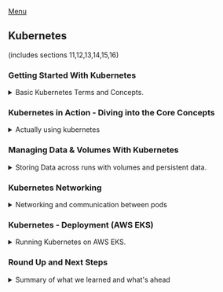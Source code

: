 <!--
ignore these words in spell check for this file
// cSpell:ignore Kubermatic systeminfo USERPROFILE mkdir hyperv rootkey  configmap benjaminshinar Kops kubeconfig sigs
-->

[Menu](../README.md)

## Kubernetes
(includes sections 11,12,13,14,15,16)

### Getting Started With Kubernetes

<details>
<summary>
Basic Kubernetes Terms and Concepts.
</summary>

deploying docker containers with kubernetes. kubernetes is an independent container orchestration tool (framework) that works for large-scale deployment and is agnostic (independent of) the cloud vendor.

[Kubernetes website](https://kubernetes.io/)

#### More Problems with Manual Deployment

from the Kubernetes website:
> "Kubernetes, also known as K8s, is an open-source system for automating deployment, scaling, and management of containerized applications."

when we deploy containers to the cloud, we might have a problem, when we manually deploy containers into a remote machine on the cloud (EC2), we have challenges beyond the security and configuration concerns.
- Containers might crush/go down and need to be replaced.
- Containers might be insufficient to handle spikes in traffic (or workload) and we will want to add more machine.
- If we have many containers running the same app, we would want the work to be distributed equally between them.


**Monitor**, **Scale**, **Distribute Workload**

all this requires some tedious manual work, and having a human ready to step in and perform the work.

#### Why Kubernetes?

Cloud services (like AWS ECS) can help with some of the tasks, like checking the health of the containers and re-deploys them if needed. we can also have autoscaling, and the LoadBalancer (which gave us a constant IP address) can also distribute work among the containers.\
The downside is that we are "locked" into the cloud vendor, and we have to confirm our configuration to what the specific vendor expects, we need to use the tools it provides to us, either with the UI, the CLI tool they provide or their configuration files.\
If we want to switch to another vendor, we will have to start the configuration process again according to what the new provider requires. we will have to learn new skills for each service that we use.

#### What Is Kubernetes Exactly?

Kubernetes lets us define a policy that works with any cloud provider: automatic deployment, scaling and load balancing and managing containers. we have one configuration file that can be used anywhere (as long as the machine uses kubernetes)

Kubernetes uses yaml configuration files, and we can even have cloud specific configuration options, if we ever need those. this is a standardized way of describing deployments.

Kubernetes is **NOT**:
- a cloud service provider, it doesn't replace AWS or Google cloud.
- a service by a cloud provider. we might get a kubernetes version from the cloud vendor..
- a single software, it's collection of tools and concepts.
- a replacement for docker. they work together (kubernetes can also use other containers)

Kubernetes is like Docker-Compose for multiple machines. 

#### Kubernetes: Architecture & Core Concepts

in the kubernetes world, containers are managed by **pods**. the pods are the smallest unit in the kubernetes world. a pod can manage one (or more) container.

a pod runs inside a **worker Node**, a node is a machine (real or virtual) that runs the pods, a node can run multiple pods. a worker node also has a *Proxy/Config*, which connects the pods and the outside world. when we run kubernetes, we need at least one worker node, and usually more.

The worker Nodes are managed by the **Master/Manager/Control Node**, which exists in **"The control plane"**. this is what the developer interacts with. we define the desired state, and the control nodes interacts with the worker nodes. we can have the worker node and the master node on the same machine, but we usually don't. The control plane is a collection of tools and services that operate on the nodes.

all those nodes run inside a **cluster**, which is a network where all those parts are connected. the master nodes talk with the cloud provider and use the appropriate commands for that vendor.

#### Kubernetes will NOT manage your Infrastructure!

just like docker-compose can run containers, but it doesn't configure the machine, so does kubernetes. there are things that kubernetes won't do for us, and that we need to provide.

we are responsible to create the cluster and the node instances, and give them the appropriate software (kubernetes), we are also responsible for creating the resources such as a load balancer or file systems which might be needed. there are additional tools for that.

but once we run Kubernetes, those things will be managed by it.

#### A Closer Look at the Worker Nodes

a worker node is a machine (such as EC2) that has pods (one or more), which have containers inside (usually one, but also more, also volumes), it also docker (or an equivalent software), and process called *kubelet* that communicates with controller node and a *kube-proxy* service. eventually, the worker nodes are controlled by the manager nodes.

in kubernetes, we only define the desired state, and the cloud provider sets it up.

#### A Closer Look at the Master Node

> The Master Nodes has:
> - API server - API for the Kubelets to communicate with
> - Scheduler - Watches for new Pods, selects worker nodes to run them on
> - Kube-Controller-Manager - Watches and controls Worker nodes, correct number of Pods & more
> - Cloud-Controller-Manger -  like the Kube-Controller-Manager BUT for a specific Cloud Provider. Knows how to interact with Cloud Provider Resources

the big cloud providers already have stuff like this set up and we only need to provide the work we want to run.

#### Important Terms & Concepts

core concepts we should keep in mind:

> - Cluster - A set of *Node* machines which are running the *Containerized* Application (*Worker Nodes*) or control other Nodes (*Master Node*)
> - Nodes - *Physical or virtual machine* with a certain hardware capacity which hosts *one or multiple Pods* and communicates with the Cluster.
>   - Master Node - Cluster *Control Plane, managing the Pods* across worker Nodes.
>   - Worker Node - Hosts Pods, *Running App Containers (+ resources)*
> - Pods - Pods *hold the actual running App Containers* + their *required resources* (e.g. volumes)
> - Containers - Normal (Docker) Containers
> - Services - A *logical set (group) of Pods* with a unique, Pod- and Container- *independent IP address*
> 

</details>


### Kubernetes in Action - Diving into the Core Concepts

<details>
<summary>
Actually using kubernetes
</summary>

setting a Kubernetes environments, working with Kubernetes objects and deploying an actual example.

#### Kubernetes does NOT manage your Infrastructure

as before, we need to keep in mind that kubernetes does not create the cluster and the node instances. this is something we need to do. kubernetes manages the deployed applications, but it won't create the infrastructure. it's not a cloud infrastructure creation tool.

It doesn't know anything about the machines that it will use, and requires us to create them and install the required software. we also might need the other resources such as the load balancer and file systems.

There are tools for creating resources, such as [Kubermatic](https://www.kubermatic.com/) and the cloud providers have managed services with some good presets.

#### Kubernetes: Required Setup & Installation Steps

we will use a local example for this part of the course. we need to install some stuff beforehand. we want a cluster with a master node and worker nodes. we need those nodes to have the correct software, such as kubernetes, docker, and so on.

we also need the Kubectl on our local machine, this allows us to sends instructions to the cluster via the CLI. it communicates with the master node which then interacts with the worker nodes.

in the real world, we deploy on the cloud, but for the learning process, we will use [minikube](https://minikube.sigs.k8s.io/docs/) to run a cluster locally.

#### macOS Setup
#### Windows Setup
to check if we can install the tools we run `systeminfo` in the command line and check that a hypervisor is detected, we then install minikube and kubectl from the websites.
```sh
systeminfo
minikube version
kubectl version --client
```
now some other stuff.
``` sh
cd %USERPROFILE%
mkdir .kube
echo "" > config
```
and now we start a minikube machine
```sh
# This will start a virtual machine
minikube start --driver=docker
#minikube start --driver=hyperv
# Verify that things work
docker container ls -a
minikube status
minikube dashboard #opens a browser tab!
minikube delete
```

#### Understanding Kubernetes Objects (Resources)

we need to run this in administrator mode
```ps

```

let's go over the language the kubernetes works with. it works with objects, such as pods, deployments, services, volume and others. we can create object imperatively or declaratively, we start with th imperative approach.

a **Pod** is the smallest unit that kubernetes interacts with, it contains and runs one or more containers inside it. they contain shared resources for all the containers inside them, by default, a pod has a cluster-internal IP address, which is used internally. if we have multiple containers inside the pod, they can communicate with one another using localhost (like multiple containers in AWS ECS task).

> "pods are '*ephemeral*', kubernetes ill start, stop and replace them as needed"

if we want to store data, we need to set this up ourselves, just like local containers. we can create pods directly, but we usually use kubernetes to do this for us. this is done with controller objects, such as *deployment*.

#### The "Deployment" Object (Resource)

one of the most important objects we will use. a deployment controls one or more pods, we define the deployment to the desired state, and kubernetes will do what's needed to reach that state. the pod objects are created with the containers and runs them on a worker node. we can pause or delete deployments, and roll them back to a previous state.

deployments can be scaled dynamically and automatically (according to some rules) to create more pods. we can have more than one pod running the same container.

let's get our hands dirty!

#### A First Deployment - Using the Imperative Approach

we have sample app that can either return a web page or crush if we send a request to "/error" to port 8080.

we first need to build the image and push it to the dockerhub

we check the status of the minikube cluster and then tell the cluster what to do.
```sh
minikube status
kubectl create deployment some-name --image=local-image

kubectl get deployments
kubectl get pods
kubectl delete deployment some-name
kubectl create deployment some-name --image=remote-image
minikube dashboard
```

in the dashboard we can see the status of the cluster, and even see the internal IP of the pod.

#### Kubectl: Behind The Scenes

when we ask the kubectl to create a deployment, the request goes through the master node (control plane), where the scheduler analyzes the request and decides where (worker node), then the kubelet in the worker node does the creation and monitoring of the stuff.

#### The "Service" Object (Resource)

to reach a container, we need a service object, a service exposes the pod to other pods in the cluster or to the outer world. pods have an internal IP by default, which is changed whenever the pod is created, so we can't use it really. a service groups pods together and gives them a shared IP address that doesn't change. we can also expose this ip address outside and make our pods reachable.

#### Exposing a Deployment with a Service

we can create a service with `kubectl create`, but a better way is to expose it. we need to pass the type and the port.

```sh
kubectl expose deployment test-app --type=LoadBalancer --port=80
kubectl get services
```

there are a few types:
1. ClusterIP - makes this pod reachable from inside the cluster
2. NodePort - accessible from outside
3. LoadBalancer - use an existing load balancer and evenly distribute traffic

most cloud providers support loadBalancer, in minikube we don't get an external ip. but we can still get an ip
```sh
minikube service test-app
```

#### Restarting Containers

we can play with our deployment a bit, we have a way to crush the app, so we will lose the container. we can also delete the pod and then the deployment restarts it. but then we don't see the restart count go up. 

we can `exec` the pod and restart it, though.

#### Scaling in Action

if we don't have auto-scale, we can add more pods

```sh
kubectl scale deployment/test-app --replicas=3
kubectl get pods
kubectl scale deployment/test-app --replicas=1
kubectl get pods
```

this gives us more pods, running the same container, and with the load balancer, traffic will be directed to another pod.

#### Updating Deployments

changing the code, updating the deployment, and then rolling back.
lets assume we bring up an updated image, now we want to make our deployment use the updated image.

```sh
kubectl set image deployment/test-app <current_image-name,no tag>=<new-image-name, with tag>
```

we need to make sure the new image has a different tag, otherwise kubernetes won't see a difference and won't do anything.

we can see what happened in the dashboard under the 'events' list for the pod

#### Deployment Rollbacks & History


```sh
kubectl rollout status deployment/test-app
#this will fail
kubectl set image deployment/test-app nginx=nginx:benny
kubectl rollout status deployment/test-app
kubectl get pods
kubectl rollout undo deployment/test-app
kubectl rollout history deployment/test-app
kubectl rollout history deployment/test-app --revision=<revision number>
```

the old pod doesn't go away because the new pod can't find the image and start. we can cancel the deployment with `rollout undo`. we can also look at old versions of the deployment and return to it.

```sh
kubectl rollout undo deployment/test-app --to-revision=1
```

now lets clean stuff up a bit before moving to the declarative approach
```sh
kubectl delete service test-app
kubectl delete deployment test-app
```
#### The Imperative vs The Declarative Approach

the imperative style means telling the kubernetes what to do, we repeat commands and have to memorize them, we want something else. just like we moved from `docker container run` commands to use a docker-compose file.

we would want to write down our configuration to a file and use that file to tell kubernetes what is the desired state, this is called **a resource definition** file.

in the imperative approach we write commands to trigger action, in the declarative approach we use a file and tell kubernetes to reach the target state in the file.

```sh
kubectl apply -f config.yaml
```

#### Creating a Deployment Configuration File (Declarative Approach)

we will still use the same application as before. we want to clear all of the deployments.

now we need a file, there is no default file name, but it should be a yaml file, so let's use "deployment.yaml".


[reference](https://kubernetes.io/docs/reference/generated/kubernetes-api/v1.22/)

we must start with the rootkey of "**apiVersion**", then we define the "**kind**" of kubernetes object we want to create, in our case, "deployment", and then "**metadata**" with a name as a nested value. the final part is the "**spec**", which is the meat of the object, how it's going to be configured.
```yaml
apiVersion: apps/v1
kind: Deployment
metadata:
    name: test-app-2
spec:
```
#### Adding Pod and Container Specs

let's look into the specification of the deployment, we define the number of pods, and how to build them.
```yaml
apiVersion: apps/v1
kind: Deployment
metadata:
    name: test-app-2
spec:
    replicas: 1
    template:
        metadata:
            labels:
                app: second-app
        spec:
            containers:
                - name: second-node-app
                  image: nginx:alpine
```

we can use whatever key-value pair in the labels. we don't need to specify the kind inside the template. 

and now we need to apply that deployment to the cluster
```sh
kubectl apply -f=deployment.yaml 
```
but this doesn't work, because we are missing the selector.

#### Working with Labels & Selectors
when we tried running the file before, we failed because we were missing a selector. a selector works together with labels, there are different types, matching labels and matching expressions. we will use matching labels. the selector requires the objects to have all the matching labels.

```yaml
apiVersion: apps/v1
kind: Deployment
metadata:
    name: test-app-2
spec:
    replicas: 1
    selector:
        matchLabels:
            app: second-app
            tier: backend
    template:
        metadata:
            labels:
                app: second-app
                tier: backend
        spec:
            containers:
                - name: second-node-app
                  image: nginx:alpine
```

we can now try running this
```sh
kubectl apply -f first_k8s_deployment.yaml 
```
and now things seem ok. we can get the pods or the deployment, and if we want to change something, we can update the file and apply it again.

#### Creating a Service Declaratively
our app still isn't working, because we don't have a service yet, so we need another yaml file.

the selector is a bit different for the service, we don't have to specify the options, as we only have the ability to match labels. we can choose to use just one of the labels.

we also add the ports, and the type of the service.
```yaml
apiVersion: core/v1
kind: Service
metadata:
    name: backend
spec:
    selector:
        app: second-app
    ports:
        - protocol: 'TCP'
          port: 80 #external
          targetPort: 80 #inside the container
    type: LoadBalancer
```
now we apply the configuration and expose the service with minikube to get the address
```sh
kubectl apply --filename first_k8s_service.yaml
kubectl get services
minikube service backend
```

#### Updating & Deleting Resources

with the declarative approach, when we want to change the configuration, we simply change the file and apply the file again. no need to type `kubectl` commands.

if we want to delete a deployment, we can do this imperatively as before, but we can also use the file to delete the resources created by it.

```sh
kubectl delete deployment test-app-2
kubectl delete -f first_k8s_deployment.yaml
```

#### Multiple vs Single Config Files

we can use multiple files like before, or have everything defined in the same file. we simply separate the resources with three dashes (---). 
```yaml
# first resource

# apiVersion: v1
# kind: Service
# metadata:
#     name: backend
# spec:
---
# second resource

# apiVersion: apps/v1
# kind: Deployment
# metadata:
#     name: test-app-2
# spec:
```

if we use the same file for deployment and services, then it's considered the best practice to put the service at the top.

#### More on Labels & Selectors

selectors are really important, they are how we connect resources to one another. we have selector to match labels or match expressions.

matching expressions is a more complex way, we again need to match all expressions, we can have multiple values, use inclusion or exclusion, etc...
```yaml
selector:
    matchExpressions:
    - {key: app, operator: In, values: [second-app, first-app]}
```

a deployment always needs to match the pods it creates.

we can also use selector when using the imperative approach. we first add labels to the service and deployment files under the metadata rootkey, and now we can use the *--selector, -l* flag with key=value to choose target, we can specify which kinds of resources to delete as well, this will protect us from making mistakes.

```sh
kubectl apply -f first_k8s_deployment.yaml, first_k8s_service.yaml
kubectl get all -l group=example
kubectl delete deployment --selector group=example 
kubectl get all -l group
kubectl delete deployment,services --selector group=example 
```

#### Liveness Probes

when we have a pod running, it checks the state of the container occasionally, this is also something which we can control. this is done with the "livenessProbe" key.

```yaml
apiVersion: apps/v1
kind: Deployment
metadata:
    name: test-app-2
    labels:
        group: example
spec:
    replicas: 3
    selector:
        matchLabels:
            app: second-app
            tier: backend
    template:
        metadata:
            labels:
                app: second-app
                tier: backend
        spec:
            containers:
                - name: second-node-app
                  image: nginx:alpine
                  livenessProbe:
                    httpGet:
                        path: /
                        port: 8080
                        #httpHeader:
                    periodSeconds: 3
                    initialDelaySeconds: 5
```

#### A Closer Look at the Configuration Options

there are many, many,many things to configure in kubernetes, everything we can configure in `docker container run` we can define here. 

also, if we configure the image tag to be the latest, then the new image will always be used. we can set and "imagePullPolicy", which acts like the *--pull* flag when running containers.

#### Summary

we used minikube to run local cluster, we first used imperative style, and later used declarative style. we used kubectl to create resources, list them, and delete, and with looked at the yaml files.

we also saw the service types: clusterIP, nodePort and LoadBalancer, and we looked at how selectors work.

</details>


### Managing Data & Volumes With Kubernetes

<details>
<summary>
Storing Data across runs with volumes and persistent data.
</summary>

even if we deploy on the cloud, we still have the same problems as we had with local deployment.
we still want persistent data, so we need to bring volumes to the cloud.

#### Starting Project & What We Know Already

we have a example project in the "kub-data-01-starting-setup" folder. we have two entry point, `GET` and `POST` to "/story". the data should survive across deployments.
we can test this app locally with docker compose
```sh
cd kub-data-01-starting-setup
docker-compose up -d --build
```

and now we can test this with postman or with a local tool (curl)
```sh
curl --location --request POST 'localhost/story' \
--header 'Content-Type: application/json' \
--data-raw '{
    "text": "my text11"
}'
curl --location --request GET 'localhost/story'
Invoke-RestMethod 'localhost/story' -Method 'GET' -Headers $headers | ConvertTo-Json 
```
we can stop and restart the app and the data will still be there, because we are using volumes.

```sh
docker-compose down
docker-compose up -d
curl --location --request GET 'localhost/story'
```
if we want to remove the data, we need to remove the volume itself
```sh
docker volume ls
docker volume rm kub-data-01-starting-setup_stories
```
now we would want to use the same thing on remote deployment

#### Kubernetes & Volumes - More Than Docker Volumes

there is a term that we use sometimes "state", this refers to data that is created and used by the application and shouldn't be lost.
the data can be 'persistent' or intermediate data, we want this data to remain even if the container is removed. persistent data should be stored in a database (such as user generated data), but also intermediate might need to consist.

in the kubernetes world, we still need the data. so we still need volumes and some way to retain the data. so we need to configure kubernetes to run the containers with the appropriate volumes.


#### Kubernetes Volumes: Theory & Docker Comparison

luckily, kubernetes can mount volumes onto containers, just like local docker, kubernetes supports a wide variety of volume types and drivers: like "local" volumes (which live on the nodes), or cloud-vendor specific volumes. the lifetime of the volume is linked to the **pods** lifetime. it survives containers removal and restarts, but not pod actions.

kubernetes volume are similar but different from docker volumes, we have more support for storage and driver types, it's more flexible.

<> | Docker Volume | Kubernetes Volume
----|---------|---
Driver and type support | Basically no driver / Type support | Supports many different drivers and types
Volumes persistency | Volume persist until manually cleared | Volumes are not necessarily persistent
Volume Lifetime | Volumes survive Container restarts and removals | Volumes survive Container restarts and removals

#### Creating a New Deployment & Service

lets do this step by step, we need to make this into a deployment.

we need a deployment and service yaml files, lets start writing them, just as before.

**deployment.yaml**
```yaml
apiVersion: apps/v1
kind: Deployment
metadata:
    name: story-deployment
spec:
    replicas: 1
    selector:
        matchLabels:
            app: story
    template:
        metadata:
            labels:
                app: story
        spec:
            containers:
                - name: story
                  image: benjaminshinar/kub-data-demo
```
**service.yaml**
```yaml
apiVersion: v1
kind: Service
metadata:
    name: story-service
spec:
    selector:
        app: story
    ports:
        - protocol: 'TCP'
          port: 80 #external
          targetPort: 3000 #inside the container
    type: LoadBalancer
```

but we first need to push the image to the docker repository.

```sh
docker login
docker image build -t benjaminshinar/kub-data-demo . 
docker image tag benjaminshinar/kub-data-demo benjaminshinar/kub-data-demo:0.1
docker image push benjaminshinar/kub-data-demo:0.1
```

and lets see if it works
```sh
minikube status
minikube start --driver=docker
minikube status
#in new terminal
minikube dashboard

kubectl apply -f service.yaml -f deployment.yaml
kubectl get deployment
#expose
minikube service story-service

```
now that we have the url, we can use it in postman and get a valid response.

#### Getting Started with Kubernetes Volumes

the problem is that the data isn't persistent. if we can crush the pods, then we will lose the data. to fix this, we need to somehow use volumes. kubernetes supports a variety of volume types and drivers. not just local storage on the nodes, we also have cloud vendor specific storage.

we will look at three types, **emptyDir**,**hostPath** and **CSI**, all these types don't change how the volume works inside the container, but they dictate how the data is stored outside the container.

[volume types](https://kubernetes.io/docs/concepts/storage/volumes/)

#### A First Volume: The "emptyDir" Type

the volume life time depends on the pod, not the container.

```sh
Invoke-RestMethod 'http://127.0.0.1:50261/story' -Method 'GET' -Headers $headers | convertTo-Json
#delete pod
kubectl get pods
kubectl delete pods <pod name>

#wait for kubernetes to redeploy the pod
kubectl get pods

# check again, now the data is gone
Invoke-RestMethod 'http://127.0.0.1:50261/story' -Method 'GET' -Headers $headers | convertTo-Json
```

we have to define the volumes in the same place we define the pods.
we will also add an error route that crushes the app for us

```js
app.get('/error',()=>{
    process.exit(1);
});
```

we can rebuild the image with the new code, specify the tag in the deployment file and apply to get this running
```sh
docker image build -t benjaminshinar/kub-data-demo:0.2 -t benjaminshinar/kub-data-demo .
docker image push benjaminshinar/kub-data-demo
docker image push benjaminshinar/kub-data-demo:0.2 
kubectl apply -f .deployment.yaml
```
now we can make request to the "/error" path and crush the app, which makes us lose the data! the container restarted, but not the pod.

we can try fixing this by adding the volume in the deployment spec, an *emptyDir* (empty directory) that remains in the pod, and outlives containers. we also define the *volumeMounts* key in the container objects

**deployment.yaml**
```yaml
        spec:
            containers:
                - name: story
                  image: benjaminshinar/kub-data-demo:0.2
                  volumeMounts:
                    - mountPath: /app/story #internal
                      name: story-volume #what volume we use.
            volumes:
                - name: story-volume
                  emptyDir: {}
```
we can try this again and see if the data survives! but we first get an "file doesn't exist". we can do a post request to create the data and then things work.


#### A Second Volume: The "hostPath" Type

the emptyDir is valid way, but what if we have two replicas? if one pod fails then stuff doesn't work. the "hostPath" type host the data on the machine, rather than on the pod. this is more similar to a bindMount.

we provide a path on the host machine (the node) and how to access it.

**deployment.yaml**
```yaml
        spec:
            containers:
                - name: story
                  image: benjaminshinar/kub-data-demo:0.2
                  volumeMounts:
                    - mountPath: /app/story #internal
                      name: story-host-path-volume #what volume we use.
            volumes:
                - name: story-volume
                  emptyDir: {}
                - name: story-host-path-volume
                  hostPath:
                    path: /data #path on the host machine
                    type: DirectoryOrCreate
```

again this fails until we start writing, but if we crush one pod, we can still get the data from the other pods, because they all share the same data inside the host machine.

when we run this locally, we really have one worker node, but in real deployment, we have many remote machines, so the data won't really be shared between replicas. ths volume is also useful if we want to use existing data.

#### Understanding the "CSI" Volume Type

another type of volume is CSI - Container Storage Interface, this type is very flexible, it is a late addition to kubernetes, which was done to provide a single entry point for volumes without requiring more specific types to be added.

we can add any storage solution directly. it just needs to have a compatible CSI interface. we won't use it here, but later on in the course.

#### From Volumes to Persistent Volumes

so far we used volumes that follow the lifetime of the pod or the machine. we need something that outlives pods and nodes, like a database container or files. some data must persist across time.

kubernetes has **persistent volumes**, which are pod and nodes independent.
some of the volumes builtin already give us volume persistency because the data is stored somewhere else. but the Persistent volumes are declared to be such and have some more characteristics, they are detached from the pods and nodes, and the are supervised as part of the cluster, and we can use them from any resource with defining them again.

persistent volumes are entities in the cluster, independent from the nodes and pods, the nodes hold PV claims that give them access to the volumes, but they don't own the volumes and the data is stored outside of the nodes.

if we look at the time of persistent volumes, we see that emptyDir is missing and HostPath is noted to be suited only for testing. we see a lot of cloud storage options and the CSI type again.

#### Defining a Persistent Volume

again, we will use HostPath as an example for a persistent volume, even if we won't use it in the read world. we need a new configuration file, with some other stuff defined.

volume mode: filesystem  vs block\
accessMode: we can define more than one, and then decide when we claim it
- ReadWriteOnce - can be mounted by one node, and be used all the pods in it.
- ReadOnlyMany - readonly, but can be used by multiple nodes
- ReadWriteMany - read and write, can be used by all nodes.
  
**host-pv.yaml**:
```yaml
apiVersion: v1
kind: PersistentVolume
metadata:
    name: story-host-pv
spec:
    capacity:
        storage: 4Gi
    volumeMode: Filesystem #or Block
    accessMode: 
        - ReadWriteOnce
        #- ReadOnlyMany
        #- ReadWriteMany
    hostPath:
        path: /data
        type: DirectoryOrCreate
```

now we defined it the volume, but we need to claim it.

#### Creating a Persistent Volume Claim

the volume is defined in the cluster, but in order to use we need to add a claim, which is another deployment file, and the type is **PersistentVolumeClaim**.


we usually claim volumes by name, but there are additional ways to do so.

**host-pvc.yaml**
```yaml
apiVersion: v1
kind: PersistentVolumeClaim
metadata:
    name: story-host-pvc
spec:
    volumeName: story-host-pv
    accessModes:
        - ReadWriteOnce
    resources:
        requests:
            storage: 1Gi
```

now we need to connect our pods to the claim
```yaml
            volumes:
                - name: story-volume
                  emptyDir: {}
                - name: story-host-path-volume
                  hostPath:
                    path: /data #path on the host machine
                    type: DirectoryOrCreate
                - name: story-host-pv-volume
                  persistentVolumeClaim:
                    claimName: story-host-pvc
```


matching fields: | Persistent Volume | Persistent Volume Claim
------------|------------|--------
name   | metadata:name| spec:volumeName:
access modes | spec:accessModes|spec:accessModes
storage | spec:capacity:storage: | spec:resources:requests:storage

#### Using a Claim in a Pod

before using, we need to define the storage class, which is part of the cluster, and we need to use it, so we add the key `storageClassName: standard` to the persistentVolume and the persistentVolumeClaim resources.

```sh
kubectl get sc
```

now we can try this, we need to apply everything.
```sh
kubectl apply -f service.yaml -f host-pv.yaml -f host-pvc.yaml -f deployment.yaml
kubectl get pv,pvc
```

we won't see a difference, because we already had everything on one single node. but if we had other resources, they could also get the data.

we talked about state earlier, where we had data was meant to be stored and intermediate data. we usually store intermediate data in pod volumes, and the data that is important should go in the volumes and persistent volumes.

#### Volumes vs Persistent Volumes

comparing the two types of volumes. both allow us to persist data over the application, "normal" volumes are independent of containers, but are attached to the pod, so data might be lost if the pod is removed. they are part of the definition of the pods/containers. the problem is that pod specific volumes might be reparative in terms of definitions.

persistent are defined once and used multiple times.

#### Using Environment Variables

now we also look at environment variables, as we had before, we might want to pass variables to the container.

we first replace the folder name in the code, 
```js
//const filePath = path.join(__dirname, 'story', 'text.txt');
const filePath = path.join(__dirname, process.env.STORY_FOLDER, 'text.txt');
```


and we add the "env" key in the container definitions
```yaml
        spec:
            containers:
                - name: story
                  image: benjaminshinar/kub-data-demo:latest
                  env:
                    - name: STORY_FOLDER
                      value: 'story'
                  volumeMounts:
                    - mountPath: /app/story #internal
                      name: story-host-path-volume #what volume we use.
```
and of course, we push the updated image.
```sh
docker image build -t benjaminshinar/kub-data-demo:0.3 -t benjaminshinar/kub-data-demo .
docker image push benjaminshinar/kub-data-demo
docker image push benjaminshinar/kub-data-demo:0.3
kubectl apply -f deployment.yaml
```

#### Environment Variables & ConfigMaps

but we can also keep the environment variables somewhere else, and not define them again and again for each resource. we can have new configuration file

**environment.yaml**
```yaml
apiVersion: v1
kind: ConfigMap
metadata:
    name: data-store-env
data:
    folder: 'story'
    #key: value
```

and we can apply it
```
kubectl apply -f environment.yaml
kubectl get configmap
```

and in the deployment configuration, we take the value from a resource
```yaml
apiVersion: apps/v1
kind: Deployment
metadata:
    name: story-deployment
spec:
    replicas: 2
    selector:
        matchLabels:
            app: story
    template:
        metadata:
            labels:
                app: story
        spec:
            containers:
                - name: story
                  image: benjaminshinar/kub-data-demo:latest
                  env:
                     - name: STORY_FOLDER
                  #     value: 'story'
                        valueFrom:
                            configMapKeyRef: 
                                name: data-store-env
                                key: folder #the key in the config map
```

and apply the deployment....

#### Module Summary

we learned about data, volumes and persistent data, we also looked at many more resources and how to define them.
</details>


### Kubernetes Networking

<details>
<summary>
Networking and communication between pods
</summary>

containers in kubernetes should be able to communicate with one another and with the outer world. this will be done by using services, we will also examine pod-internal communication and pod-to-pod 

#### Starting Project & Our Goal
we have another application for this lesson, located at folder "kub-network". a 'to-do tasks' application with three parts: authentication API, Users API and Tasks API.

the auth api and the user api will be inside the same pod (for now), and the tasks API will be in a different pod. both pods will be reachable from the outside world. but the auth container won't accessible.

we can start playing with it locally.

```sh
docker compose up -d
```

and then use postman, first to the log-in, then we can post and get task, we just need to make sure to have the 'tasks' folder created either, in code or in the docker file or docker-compose.

#### Creating a First Deployment

moving everything to the cloud.

we first used the users.app, and we need to change some stuff to make this work without any other services

```js
    //const hashedPW = await axios.get('http://auth/hashed-password/' + password);
    const hashedPW = 'dummy text'
///
//  const response = await axios.get(    'http://auth/token/' + hashedPassword + '/' + password  );
const response = { status:200,data:{token:'abc'}};
```

now we need to build  a repository on dockerhub and push the image.
```sh
docker-compose build
docker login  
docker image tag kub-network_users benjaminshinar/kub-network_users
docker image tag kub-network_users benjaminshinar/kub-network_users:0.1
docker image push benjaminshinar/kub-network_users
docker image push benjaminshinar/kub-network_users:0.1
```

and the next thing will be to create a deployment file

**users-deployment.yaml:**
```yaml
apiVersion: apps/v1
kind: Deployment
metadata:
    name: users-deployment
spec: 
    replicas: 1
    selector:
        matchLabels:
            app: users 
    template:
        metadata:
            labels:
                app: users
        spec:
            containers:
            - name: users
              image: benjaminshinar/kub-network_users:0.1
```
and we will now apply this

```sh
kubectl apply -f kubernetes/users-deployment.yaml
```

we will now be able to see this in the dashboard.

#### Another Look at Services

now we want a service, because we want to able to reach the users api from the outside world.
services give us a stable address, that doesn't change if the pos is removed or changed. and the service also gives us someway to interact with the pods from the outside world.

we need to define the type as either ClusterIP, NodePort or LoadBalancer.

- ClusterIP gives inner communication and some internal balancing,
- NodePort gives a stable IP address
- LoadBalancer uses a load balancer for outside communications

**users-service.yaml:**
```yaml
apiVersion: v1
kind: Service
metadata:
    name: users-service
spec:
    selector:
        app: users
    type: LoadBalancer
    ports:
        - protocol: TCP
          port: 8080
          targetPort: 8080
```

we now apply the service, and give us access from minikube
```sh
kubectl apply -f kubernetes/users-service.yaml   
minikube service users-service
```

and now we use postman to try to login and sign-up.

now we can say that our application was started from minikube.

now we want a pod internal communication.

#### Multiple Containers in One Pod

now we we need to edit the code back in the users-app.js file to use the original behavior. we also want to use environment variables

```js
    //const hashedPW = await axios.get('http://auth/hashed-password/' + password);
    const hashedPW = 'dummy text'
    const hashedPW = await axios.get(`http://${process.env.AUTH_ADDRESS}/hashed-password/` + password);
///
//  const response = await axios.get('http://auth/token/' + hashedPassword + '/' + password  );
//const response = { status:200,data:{token:'abc'}};
    const response = await axios.get(`http://${process.env.AUTH_ADDRESS}/token/` + hashedPassword + '/' + password  );
```

we update the docker compose file to allow local usage,

**docker-Compose.yaml:**
```yaml
version: "3"
services:
  auth:
    build: ./auth-api
  users:
    build: ./users-api
    ports: 
      - "8080:8080"
    environment:
      AUTH_ADDRESS: auth
  tasks:
    build: ./tasks-api
    ports: 
      - "8000:8000"
    environment:
      TASKS_FOLDER: tasks
    volumes:
      - /app/tasks
```

and for kubernetes usage, we will need something else.

but we first need to build the auth image an push it
```sh
docker-compose build
docker image tag kub-network_auth benjaminshinar/kub-network_auth
docker image tag kub-network_auth benjaminshinar/kub-network_auth:0.1

docker image tag kub-network_users benjaminshinar/kub-network_users:0.2
docker image push benjaminshinar/kub-network_auth
docker image push benjaminshinar/kub-network_auth:0.1
docker image push benjaminshinar/kub-network_users:0.2
```

and now we need to use it, and for now we want to create it in the same deployment as our users app

**users-deployment.yaml:**
```yaml
apiVersion: apps/v1
kind: Deployment
metadata:
    name: users-deployment
spec: 
    replicas: 1
    selector:
        matchLabels:
            app: users 
    template:
        metadata:
            labels:
                app: users
        spec:
            containers:
            - name: users
              image: benjaminshinar/kub-network_users:0.2
            - name: auth
              image: benjaminshinar/kub-network_auth:0.1
```
we don't expose the port (80) to the outside world in the services file.

#### Pod-internal Communication

when containers are running on the same pod, we can use "localhost" to communicate between containers, so we need to provide the environment variables:

**users-deployment.yaml:**
```yaml
apiVersion: apps/v1
kind: Deployment
metadata:
    name: users-deployment
spec: 
    replicas: 1
    selector:
        matchLabels:
            app: users 
    template:
        metadata:
            labels:
                app: users
        spec:
            containers:
            - name: users
              image: benjaminshinar/kub-network_users:0.2
              env:
              - name: AUTH_ADDRESS
                value: localhost
            - name: auth
              image: benjaminshinar/kub-network_auth:0.1
```

this should work properly, the docker-compose files passes the service name, while the deployment yaml passes the 'localhost'. we can use postman to send "signUp" and "login" requests.

#### Creating Multiple Deployments

the next thing we want is the task API, and we would want to ensure that the task api can talk to the authentication api, so we should now separated the authentication api to a third pod, and we need service that is reachable from the pods, but not from the outside world.

we need a new deployment for the auth api, which separates them into different pods.

**auth-deployment.yaml:**
```yaml
apiVersion: apps/v1
kind: Deployment
metadata:
    name: auth-deployment
spec: 
    replicas: 1
    selector:
        matchLabels:
            app: auth 
    template:
        metadata:
            labels:
                app: auth
        spec:
            containers:
            - name: auth
              image: benjaminshinar/kub-network_auth:0.1
```

we also need a new service, we don't need an exposed port, so we use ClusterIP

**auth-service.yaml:**
```yaml
apiVersion: v1
kind: Service
metadata:
    name: auth-service
spec:
    selector:
        app: auth
    type: ClusterIP
    ports:
        - protocol: TCP
          port: 80
          targetPort: 80
```

and we change the value of the environment variables from 'localhost' to something else.

#### Pod-to-Pod Communication with IP Addresses & Environment Variables

we can get the ip of the service and use it as an environment variable:
```sh
kubectl get service
```
but this is a manual process, and there is more connivent way. kubernetes actually generates those for us. the format is the service name (all caps), then the `SERVICE_HOST` to get the ip.


```js
    //const hashedPW = await axios.get('http://auth/hashed-password/' + password);
    //const hashedPW = 'dummy text'
    //const hashedPW = await axios.get(`http://${process.env.AUTH_ADDRESS}/hashed-password/` + password);
    const hashedPW = await axios.get(`http://${process.env.AUTH_SERVICE_SERVICE_HOST}/hashed-password/` + password);
///
//  const response = await axios.get('http://auth/token/' + hashedPassword + '/' + password  );
//const response = { status:200,data:{token:'abc'}};
    // const response = await axios.get(`http://${process.env.AUTH_ADDRESS}/token/` + hashedPassword + '/' + password  );
    const response = await axios.get(`http://${process.env.AUTH_SERVICE_SERVICE_HOST}/token/` + hashedPassword + '/' + password  );
```

this hurts us when we want to use docker-compose, we would have to add the exact name to file.

```sh
docker-compose build 
docker image tag kub-network_users benjaminshinar/kub-network_users:
docker image tag kub-network_users benjaminshinar/kub-network_users:0.3
docker image push benjaminshinar/kub-network_users
docker image push benjaminshinar/kub-network_users:0.3

kubectl apply -f kubernetes/users-deployment.yaml -f kubernetes/users-service.yaml -f kubernetes/auth-deployment.yaml -f kubernetes/auth-service.yaml
```

#### Using DNS for Pod-to-Pod Communication

the automatically generated environment variables are useful, but there is even something better, CoreDNS. it also uses the service name, just like what we had with docker-compose.

```js
    //const hashedPW = await axios.get('http://auth/hashed-password/' + password);
    //const hashedPW = 'dummy text'
    //const hashedPW = await axios.get(`http://${process.env.AUTH_ADDRESS}/hashed-password/` + password);
//    const hashedPW = await axios.get(`http://${process.env.AUTH_SERVICE_SERVICE_HOST}/hashed-password/` + password);
    const hashedPW = await axios.get(`http://${process.env.AUTH_ADDRESS}/hashed-password/` + password);
///
//  const response = await axios.get('http://auth/token/' + hashedPassword + '/' + password  );
//const response = { status:200,data:{token:'abc'}};
    // const response = await axios.get(`http://${process.env.AUTH_ADDRESS}/token/` + hashedPassword + '/' + password  );
    //const response = await axios.get(`http://${process.env.AUTH_SERVICE_SERVICE_HOST}/token/` + hashedPassword + '/' + password  );
    const response = await axios.get(`http://${process.env.AUTH_ADDRESS}/token/` + hashedPassword + '/' + password  );
```
the exact format is "\<service name>" + "." + "\<namespace>"

```yaml
apiVersion: apps/v1
kind: Deployment
metadata:
    name: users-deployment
spec: 
    replicas: 1
    selector:
        matchLabels:
            app: users 
    template:
        metadata:
            labels:
                app: users
        spec:
            containers:
            - name: users
              image: benjaminshinar/kub-network_users:0.4
              env:
              - name: AUTH_ADDRESS
                value: "auth-service.default"
```

#### Which Approach Is Best? And a Challenge!

this of course depends on whether the containers belong in the same pods or not.

if they are, then we can use 'localhost'.

if not, we must have a service, and we can either use the environment variables auto-generated or the CoreDNS name.

now we should create the task app, which should run on it's own pod, connect to the auth API and receive outside requests.

**tasks-deployment.yaml:**
```yaml
apiVersion: apps/v1
kind: Deployment
metadata:
    name: tasks-deployment
spec: 
    replicas: 1
    selector:
        matchLabels:
            app: tasks 
    template:
        metadata:
            labels:
                app: tasks
        spec:
            containers:
            - name: tasks
              image: benjaminshinar/kub-network_tasks:0.1
              env:
              - name: AUTH_ADDRESS
                value: "auth-service.default"
              - name: TASKS_FOLDER
                value: tasks
            
```

**tasks-service.yaml:**
```yaml
apiVersion: v1
kind: Service
metadata:
    name: tasks-service
spec:
    selector:
        app: tasks
    type: LoadBalancer
    ports:
        - protocol: TCP
          port: 8000
          targetPort: 8000
```

build and push the image, then apply and check with postman
```sh
docker compose build
docker image tag kub-network_tasks benjaminshinar/kub-network_tasks
docker image tag kub-network_tasks benjaminshinar/kub-network_tasks:0.1
docker image push benjaminshinar/kub-network_tasks
docker image push benjaminshinar/kub-network_tasks:0.1

kubectl apply -f kubernetes/users-deployment.yaml -f kubernetes/users-service.yaml -f kubernetes/auth-deployment.yaml -f kubernetes/auth-service.yaml -f kubernetes/tasks-deployment.yaml -f kubernetes/tasks-service.yaml

minikube service tasks-service
```

we need to provide the authorization header key,

#### Challenge Solution

we need to change the `GET` request that talks to the authentication api, we use an environment variable, we add it to the docker-compost file.

we then create a 'tasks-deployment.yaml' and 'tasks-service.yaml' file, we need port 8000 and to use 'LoadBalancer' as the type.


#### Adding a Containerized Frontend

next we want to add a frontend, inside the "frontend" folder. it is built in react. this will allow us to test directly without using postman.

we have function that use 'fetch to grab stuff. we have a multistage build setup, because react app require a build.

we can change the url to what we used in postman, add to docker-compose, build the image and try it locally.

**docker-compose.yaml:**
```yaml
version: "3"
services:
  auth:
    build: ./auth-api
  users:
    build: ./users-api
    ports: 
      - "8080:8080"
    environment:
      AUTH_ADDRESS: auth
  tasks:
    build: ./tasks-api
    ports: 
      - "8000:8000"
    environment:
      TASKS_FOLDER: tasks
      AUTH_ADDRESS: auth
    volumes:
      - /app/tasks
  frontend:
    build: ./frontend
    ports:
        - "80:80"
```

we now have a CORS (cross origin resource sharing) violation. we need to somehow fix this. we need to update the tasks-api code and add a some headers.

```js
app.use((req, res, next) => {
  res.setHeader('Access-Control-Allow-Origin', '*');
  res.setHeader('Access-Control-Allow-Methods', 'POST,GET,OPTIONS');
  res.setHeader('Access-Control-Allow-Headers', 'Content-Type,Authorization');
  next();
})
```
so now we have to rebuild the image and push it...

```sh
docker compose build
docker image tag kub-network_tasks benjaminshinar/kub-network_tasks
docker image tag kub-network_tasks benjaminshinar/kub-network_tasks:0.2
docker image push benjaminshinar/kub-network_tasks
docker image push benjaminshinar/kub-network_tasks:0.2

kubectl apply -f kubernetes/users-deployment.yaml -f kubernetes/users-service.yaml -f kubernetes/auth-deployment.yaml -f kubernetes/auth-service.yaml -f kubernetes/tasks-deployment.yaml -f kubernetes/tasks-service.yaml
```

now we should see things crushing because of authorization issues. we add the options object to the fetch request with the 'authorization' header.

```js
  const fetchTasks = useCallback(function () {
    fetch(str, {
      headers: {
        'Authorization': 'Bearer abc'
      }
    })
```

(this didn't work for me)

but what if we want to host the code on the cloud?

#### Deploying the Frontend with Kubernetes

we want our react application to run on the cloud
we want a new pod, so that means a new deployment file

**frontend-deployment.yaml:**
```yaml
apiVersion: apps/v1
kind: Deployment
metadata:
    name: frontend-deployment
spec: 
    replicas: 1
    selector:
        matchLabels:
            app: frontend 
    template:
        metadata:
            labels:
                app: frontend
        spec:
            containers:
            - name: frontend
              image: benjaminshinar/kub-network_frontend:0.1
```
and a service file

**frontend-service.yaml:**
```yaml
apiVersion: v1
kind: Service
metadata:
    name: frontend-service
spec:
    selector:
        app: frontend
    type: LoadBalancer
    ports:
        - protocol: TCP
          port: 80
          targetPort: 80
```

we build and push the image before using it.

```sh
docker compose build
docker image tag kub-network_frontend benjaminshinar/kub-network_frontend
docker image tag kub-network_frontend benjaminshinar/kub-network_frontend:0.1
docker image push benjaminshinar/kub-network_frontend
docker image push benjaminshinar/kub-network_frontend:0.1

kubectl apply -f kubernetes/users-deployment.yaml -f kubernetes/users-service.yaml -f kubernetes/auth-deployment.yaml -f kubernetes/auth-service.yaml -f kubernetes/tasks-deployment.yaml -f kubernetes/tasks-service.yaml -f kubernetes/frontend-deployment.yaml -f kubernetes/frontend-service.yaml

minikube service frontend-service
```


we don't want to hard code the address, even though it usually works.

#### Using a Reverse Proxy for the Frontend

we can avoid hard-coding with a 'reverse proxy'. we want to send the request to the same service that services the application, which is ourselves. we do this by fixing the the nginx.conf file. we set a rule that controls what happens to requests that target a certain access point

```
server {
  listen 80;
  
  # this is new
  location /api {
      proxy_pass http://127.0.0.1:63764;
  }

  location / {
    root /usr/share/nginx/html;
    index index.html index.htm;
    try_files $uri $uri/ /index.html =404;
  }
  
  include /etc/nginx/extra-conf.d/*.conf;
}
```

and we change the fetch code again...

```js
  const fetchTasks = useCallback(function () {
    fetch('/api/tasks', {
      headers: {
          ///....
```
remove the old deployment

```sh
kubectl delete -f kubernetes/frontend-deployment.yaml
```

still not working, because the configuration runs on the server, not on the computer running the browser. so we use the core DNS stuff to use the domain name.

don't forget the trailing slashes and the port
```
server {
  listen 80;
  
  # this is new
  location /api/ {
      proxy_pass http://tasks-service.default:8000/;
  }

  location / {
    root /usr/share/nginx/html;
    index index.html index.htm;
    try_files $uri $uri/ /index.html =404;
  }
  
  include /etc/nginx/extra-conf.d/*.conf;
}
```

now things should work.

#### Module Summary

we looked at containers and pods communicating, between pods in the same containers, between the outside world and the pods, and between containers in different pods. we practiced yaml files and discovered some automatically generated configurations to get the services.

</details>

### Kubernetes - Deployment (AWS EKS)

<details>
<summary>
Running Kubernetes on AWS EKS.
</summary>

in this section we will deploy kubernetes to a real remote machine, which means AWS. not just with minikube.

#### Deployment Options & Steps

> What kubernetes will do:
> - Create your objects (e.g. Pods) and manage them
> - Monitor Pods and re-create them, scale Pods, etc
> - Kubernetes utilizes the provided (cloud) resources to apply your configuration/goals
>  
> What you need to do/setup (i.e. what kubernetes requires)
> - Create the cluster and the node instances
> - Setup API Server, kubelet and other kubernetes services/software on nodes.
> - Create other (cloud) provider services that might be needed (e.g. Load Balancer, FileSystems)

minikube is a dummy cluster that we can use locally. but now we want to play with a real thing. we must choose between using a custom data center and using a cloud provider.

custom data center requires us to install and configure everything on our own, that includes the kubernetes software.

if we go with a cloud provider, we can use low-level resources to create a cluster, that means we get remote machines, but we are responsible to install and setup everything kubernetes, this can be done manually or with a tool such as Kops.\
we can also use a managed service, where the cloud provider sets everything for us, and we can start right away.

#### AWS EKS vs AWS ECS

> AWS ECS: elastic **Containers** Service. managed service for container deployment,Aws-specific syntax and philosophy applies. use AWS-specific configuration and concepts.
> 
> AWS EKS: elastic **Kubernetes** Service. managed service for kubernetes deployment. No AWS-specific syntax or philosophy required, use standard kubernetes configuration and resources.


#### Preparing the Starting Project

as usual, we need a project to work with, under the folder "kub-deploy". it has two parts, auth-api and users-api, as well as docker-compose and kubernetes configuration files (each with a service and deployment).

we need to adjust some stuff if we want to follow along, like a mongodb atlas url. we need to create one of our own and then update the connection string in the docker-compose and the deployment configuration files.

```yaml
      MONGODB_CONNECTION_URI: 'mongodb+srv://maximilian:wk4nFupsbntPbB3l@cluster0.ntrwp.mongodb.net/users?retryWrites=true&w=majority'
```

we also need to change the images in the kubernetes deployment and push them to our personal registry.

```sh
docker-compose build .
docker login
docker image tag kub-deploy_users benjaminshinar/kub-deploy_users:0.1
docker image tag kub-deploy_auth benjaminshinar/kub-deploy_auth:0.1
docker image push benjaminshinar/kub-deploy_users:0.1
docker image push benjaminshinar/kub-deploy_auth:0.1
```

we can also play with it locally on minikube.

#### Diving Into AWS

AWS is used only as an example. other cloud providers also have kubernetes support, such as AKS (Azure Kubernetes service) from microsoft. we

#### Creating & Configuring the Kubernetes Cluster with EKS

we start by adding a cluster, we give it a name, decide on the kubernetes version, and the cluster service role. this controls permissions, and uses a different AWS service, called IAM (Identity and Access Management). we might create a role for eks.\
we now specify the network, we need to provide access from the outside world, we can search for **cloud formation** and then <kbd>create stack</kbd>, we gran the link from this [page](https://docs.aws.amazon.com/eks/latest/userguide/create-public-private-vpc.html#create-vpc) as a template for our network. we simple give the stack a name (no need for anything else). with the stack created, we use it as the VPC in out networking page. for <kbd>cluster endpoint access</kbd>, we choose *public and private*.\
there isn't much to do for now in the logging tab, so we leave them as they were,and we create the cluster.

we take a small break while the cluster is being created.

#### Configuring Kubectl To talk with AWS
we currently have kubectl configured on the minikube, when we write `kubectl`, it's actually being directed at minikube. so we need to go the user files, the hidden folder "*.kube*", the file *config*.

```sh
cd ~
ls 
cd .kube
# use any editor available
code config
```

if we have minikube running, the file will have all sorts of data. which will be gone once we 'minikube delete`

we need to override this file to direct kubectl commands to the AWS, we first create a backup the of the file, and then use the [AWS CLI](https://aws.amazon.com/cli/) tool to configure the command line to work with AWS. once installed, we need to enable the use of it from aws.
><kbd>Account</kbd> - > "<kbd>My Security / Credentials</kbd> - > <kbd>Access Keys</kbd> - > <kbd>Create New Access Key</kbd> (download).

now that we have the file, we run `aws configure` and use the key and secret key values from the file. we provide a region name.

once the cluster is active we can enter the command to update the configuration file and make it talk with aws.

```sh
aws eks --region <region> update-kubeconfig --name <cluster name>
```
#### Adding Worker Nodes

now we need to add the nodes. on the cluster, we go to <kbd>Compute</kbd> tab, and then click on <kbd>Add Node Group</kbd>, we give the node group a name, and choose a <kbd>node IAM role</kbd>. we open the IAM console and create a new role, we need the following permissions:
- AmazonEKSWorkerNodePolicy
- AmazonEKS_CNI_Policy
- AmazonEC2ContainerRegistryReadOnly

with this role created, we can use it for the node group.
under the <kbd>Set compute and scaling configuration</kbd> and we choose *t3.small* as <kbd>instance type</kbd>, we can also specify the scaling configuration. this is scaling in terms of nodes, not pods. in minikube we had only one node, but cloud providers can give us more than a single work node.

we finish up with the networks and start running the pods, EKS will not only launch the nodes, it will also install the required kubernetes software and add them to the same network.

we can look at our instances from EC2 dashboard, we currently don't have any load balancers.

#### Applying Our Kubernetes Config

now we can start. our cluster is up, the `kubectl` command is configured to work against AWS.

```sh
cd kubernetes
kubectl apply -f auth.yaml -f users.yaml
kubectl get deployments
kubectl get services
```
when we look at the services, the External-IP column is not pending like it was with minikube, it's showing a real address, we don't need `minikube service` to get a functioning ip address. we can use this for postman like before. we sign up, then login, and we get actual responses.

we now can see a load balancer on the instances page, which was created by kubernetes.

we can now change the deployment files (increase replicas) and apply the file again and see how the pods are being created.

#### Getting Started with Volumes

the application is running, we already covered volumes when we used minikube, we looked at *emptyDir* and *hostPath*, but also mentioned *csi* without diving into it. now we finally get to use it.

the code currently doesn't write files, but if it was, we would have needed volumes to make the data persistent.

in the local world, we would add a volume into the docker-compose file. in kubernetes we can add a volume for each container, or use a persistent volume and persistent volume claims.

emptyDir creates a new directory for each pod, hostPath creates a path on the node, so we could share the same volume for pods on the same node, it the data outlived the pods lifecycle. however, this won't work for multi-node setup, we want all the pods to share data, regardless of which node they use.

the csi (container storage interface) is a standard interface the can connect to other services to give us volumes. we will use at AWS EFS (elastic file system)

#### Adding EFS as a Volume (with the CSI Volume Type)

our first task is to install the driver to the cluster, we look at the [github page](https://github.com/kubernetes-sigs/aws-efs-csi-driver) and find the command to install the plugin.

```sh
kubectl apply -k "github.com/kubernetes-sigs/aws-efs-csi-driver/deploy/kubernetes/overlays/stable/?ref=release-1.3"
```

next we need to create the volume storage, so we open EFS browser.
we also need an EC2 and to create a security group, we care about the vpc and the <kbd>inbound rules</kbd> *NFS* and a custom ip. back to efs
<kbd>Create file system</kbd>, choose the correct VPC, <kbd>customize</kbd>, the <kbd>network access</kbd> tab, replace the security groups with the one we created. we finish the creation and we have a file system to use as the volume.

#### Creating a Persistent Volume for EFS

we add a section in "users.yaml" to create a persistent volume. we should also create folder under users to ensure there is where to write the files.
we also need a storage class resource, which goes above the persistent volume resource. we copy it from the documentation.

```yaml
---
kind: StorageClass
apiVersion: storage.k8s.io/v1
metadata:
    name: efs-sc
provisioner: efs.csi.aws.com
---
apiVersion: v1
kind: PersistentVolume
metadata: 
    name: efs-pv
spec:
    capacity:
        storage: 5Gi
    volumeMode: Filesystem
    accessModes:
        - ReadWriteMany
    storageClassName: efs-sc
    csi:
        driver: efs.csi.aws.com
        volumeHandle: <file system id>
```
in aws efs, the capacity key doesn't matter actually, so we can write whatever. 

we also need to use the volume, so we fix open the **users.yaml** and add to the spec section a new key (under containers, same level). as well as a persistent volume claim.
```yaml
---
apiVersion: v1
kind: PersistentVolumeClaim
metadata:
    name: efs-pvc
spec:
    accessModes:
        - ReadWriteMany
    storageClassName: efs-sc
    resources:
        requests:
            storage: 5Gi

```
we need to use this claim, and add volume Mounts to tell the containers where to store the files
```yaml
---
apiVersion: apps/v1
kind: Deployment
metadata:
    name: users-deployment
spec:
    replicas: 1
    selector:
        matchLabels:
            app: users
template:
    metadata:
        labels:
            app: users
    spec:
        containers:
            - name: users-api
              image: benjaminshinar/kub-deploy_users:0.1
              env:
                - name: MONGODB_CONNECTION_URI
                  value: 'mongodb+srv://maximilian:wk4nFupsbntPbB3l@cluster0.ntrwp.mongodb.net/users?retryWrites=true&w=majority'
                - name: AUTH_API_ADDRESS
                  value: 'auth-service.default:3000'
              volumeMounts:
                - name: efs-vol
                  mountPath: /app/users
        volumes:
            - name: efs-vol
              persistentVolumeClaim:
              claimName: efs-pvc
```

#### Using the EFS Volume

with everything setup, we need to change the code in user-actions.js and user-routes.js to read and write files. we rebuild the image, and push it, and we can also use our new deployment.

we test this with postman, we create a user and login, and then get the logs from the "/logs" route. we can also look at the aws-efs dashboard and see the data being transferred and the client connection number. we can change the number of replicas to zero to destroy all pods, and then see that the data outlives the pods if we set the replicas back to 1.

we could use any volume type, the csi provides a standard interface for us to use

#### A Challenge!

now we practice with a new application, "kub-challenge", which we should create on our own and push to the cloud. it has a tasks application as well, so we need to set up a deployment. make sure it connects to the auth service and the database and that it has connection to the outside world.

tasks.yaml
```yaml
---
apiVersion: v1
kind: Service
metadata:
  name: tasks-service
spec:
  selector:
    app: tasks
  type: LoadBalancer
  ports:
    - protocol: TCP
      port: 80
      targetPort: 3000
---
apiVersion: apps/v1
kind: Deployment
metadata:
  name: tasks-deployment
spec:
  replicas: 1
  selector:
    matchLabels:
      app: tasks
  template:
    metadata:
      labels:
        app: tasks
    spec:
      containers:
        - name: tasks-api
          image: benjaminshinar/kub-challenge-tasks:latest
          env:
            - name: MONGODB_CONNECTION_URI
              value: 'mongodb+srv://maximilian-doublecolons-wk4nFupsbntPbB3l@cluster0.ntrwp.mongodb.net/users?retryWrites=true&w=majority'
            - name: AUTH_API_ADDRESS
              value: 'auth-service.default:3000'
```

(I can't do the aws parts)

#### Challenge Solution

we create the yaml file to hold the service and the deployment. we build it similar to the "users.yaml". the ports are "80:3000". 
we build and push the images (all of them are slightly different now) and apply our configurations.

we use postman to try to get the tasks, it first fails because we don't have an authentication service, which we get if we send a login request to the users application, we add the token to the header, and try again, we can also add tasks. everything will be stored in the mongo db. each user has it's own tasks.
we can also delete tasks, all via the capabilities we get from mongoDB.

</details>

### Round Up and Next Steps

<details>
<summary>
Summary of what we learned and what's ahead
</summary>

> - You know what docker is and why use it
> - Docker can used locally (development) and in production - you can do both or just one.
> - Docker = Images + Containers
> - Docker-compose helps with complex, multi-container projects, especially locally.
> - Kubernetes helps with multi-machine container orchestration and deployment

if we want to learn more, we can look into more topics, which we didn't go over.

> - using applications from other programming languages. not just nodejs, python and php. we would have different images setup.
> - CI-CD (continues integration, continues deployment). complex pipelines with external tools (jenkins, github, Travis).
> - deeper dive into AWS, other services and more detailed learning of the tools we used.
> - other cloud providers, google, amazon, etc...
> - advanced cluster or docker administration. the side of using docker that is less used by developers.

we can learn those topics and improve our skills:\
first by using docker and practicing it (putting it into use in real projects). we can learn from the official documentations of docker, kubernetes or the cloud provider. we can also look at stuff like *vs Code Docker Support* and see how docker is used in different ways.

</details>
